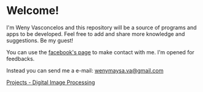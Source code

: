 # Welcome! 

I'm Weny Vasconcelos and this repository will be a source of programs and apps to be developed. Feel free to add and share more knowledge and suggestions. Be my guest!

You can use the [facebook's page](https://facebook.com/wenyvasconcelos) to make contact with me. I'm opened for feedbacks.

Instead you can send me a e-mail: wenymaysa.va@gmail.com

[Projects - Digital Image Processing](Projetos/projetos.html)
